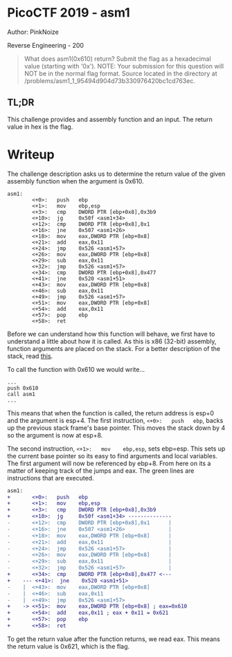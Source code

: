 # PicoCTF 2019 - asm1
Author: PinkNoize

Reverse Engineering - 200

> What does asm1(0x610) return? Submit the flag as a hexadecimal value (starting with '0x'). NOTE: Your submission for this question will NOT be in the normal flag format. Source located in the directory at /problems/asm1_1_95494d904d73b330976420bc1cd763ec.

## TL;DR

This challenge provides and assembly function and an input. The return value in hex is the flag.

# Writeup

The challenge description asks us to determine the return value of the given assembly function when the argument is 0x610.

```gas
asm1:
        <+0>:   push   ebp
        <+1>:   mov    ebp,esp
        <+3>:   cmp    DWORD PTR [ebp+0x8],0x3b9
        <+10>:  jg     0x50f <asm1+34>
        <+12>:  cmp    DWORD PTR [ebp+0x8],0x1
        <+16>:  jne    0x507 <asm1+26>
        <+18>:  mov    eax,DWORD PTR [ebp+0x8]
        <+21>:  add    eax,0x11
        <+24>:  jmp    0x526 <asm1+57>
        <+26>:  mov    eax,DWORD PTR [ebp+0x8]
        <+29>:  sub    eax,0x11
        <+32>:  jmp    0x526 <asm1+57>
        <+34>:  cmp    DWORD PTR [ebp+0x8],0x477
        <+41>:  jne    0x520 <asm1+51>
        <+43>:  mov    eax,DWORD PTR [ebp+0x8]
        <+46>:  sub    eax,0x11
        <+49>:  jmp    0x526 <asm1+57>
        <+51>:  mov    eax,DWORD PTR [ebp+0x8]
        <+54>:  add    eax,0x11
        <+57>:  pop    ebp
        <+58>:  ret    
```

Before we can understand how this function will behave, we first have to understand a little about how it is called. As this is x86 (32-bit) assembly, function arguments are placed on the stack. For a better description of the stack, read [this](overflow0.md).

To call the function with 0x610 we would write...

```gas
...
push 0x610
call asm1
...
```

This means that when the function is called, the return address is esp+0 and the argument is esp+4.
The first instruction, `<+0>:   push   ebp`, backs up the previous stack frame's base pointer. This moves the stack down by 4 so the argument is now at esp+8.

The second instruction, `<+1>:   mov    ebp,esp`, sets ebp=esp. This sets up the current base pointer so its easy to find arguments and local variables. The first argument will now be referenced by ebp+8. From here on its a matter of keeping track of the jumps and eax. The green lines are instructions that are executed.

```diff
asm1:
+       <+0>:   push   ebp
+       <+1>:   mov    ebp,esp
+       <+3>:   cmp    DWORD PTR [ebp+0x8],0x3b9
+       <+10>:  jg     0x50f <asm1+34> --------------
-       <+12>:  cmp    DWORD PTR [ebp+0x8],0x1      |
-       <+16>:  jne    0x507 <asm1+26>              |
-       <+18>:  mov    eax,DWORD PTR [ebp+0x8]      |
-       <+21>:  add    eax,0x11                     |
-       <+24>:  jmp    0x526 <asm1+57>              |
-       <+26>:  mov    eax,DWORD PTR [ebp+0x8]      |
-       <+29>:  sub    eax,0x11                     |
-       <+32>:  jmp    0x526 <asm1+57>              |
+       <+34>:  cmp    DWORD PTR [ebp+0x8],0x477 <---
+    --- <+41>:  jne    0x520 <asm1+51>
-    |  <+43>:  mov    eax,DWORD PTR [ebp+0x8]
-    |  <+46>:  sub    eax,0x11
-    |  <+49>:  jmp    0x526 <asm1+57>
+    -> <+51>:  mov    eax,DWORD PTR [ebp+0x8] ; eax=0x610
+       <+54>:  add    eax,0x11 ; eax + 0x11 = 0x621
+       <+57>:  pop    ebp
+       <+58>:  ret    
```

To get the return value after the function returns, we read eax. This means the return value is 0x621, which is the flag.